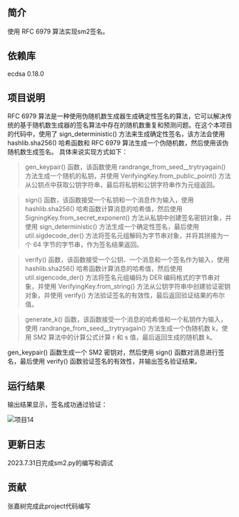 ## 简介
使用 RFC 6979 算法实现sm2签名。
## 依赖库
ecdsa 0.18.0


## 项目说明
RFC 6979 算法是一种使用伪随机数生成器生成确定性签名的算法，它可以解决传统的基于随机数生成器的签名算法中存在的随机数重复和预测问题。在这个本项目的代码中，使用了 sign_deterministic() 方法来生成确定性签名，该方法会使用 hashlib.sha256() 哈希函数和 RFC 6979 算法生成一个伪随机数，然后使用该伪随机数生成签名。
具体来说实现方式如下：

>gen_keypair() 函数，该函数使用 randrange_from_seed__trytryagain() 方法生成一个随机的私钥，并使用 VerifyingKey.from_public_point() 方法从公钥点中获取公钥字符串，最后将私钥和公钥字符串作为元组返回。

>sign() 函数，该函数接受一个私钥和一个消息作为输入，使用 hashlib.sha256() 哈希函数计算消息的哈希值，然后使用 SigningKey.from_secret_exponent() 方法从私钥中创建签名密钥对象，并使用 sign_deterministic() 方法生成一个确定性签名，最后使用 util.sigdecode_der() 方法将签名元组解码为字节串对象，并将其拼接为一个 64 字节的字节串，作为签名结果返回。

>verify() 函数，该函数接受一个公钥、一个消息和一个签名作为输入，使用 hashlib.sha256() 哈希函数计算消息的哈希值，然后使用 util.sigencode_der() 方法将签名元组编码为 DER 编码格式的字节串对象，并使用 VerifyingKey.from_string() 方法从公钥字符串中创建验证密钥对象，并使用 verify() 方法验证签名的有效性，最后返回验证结果的布尔值。

>generate_k() 函数，该函数接受一个消息的哈希值和一个私钥作为输入，使用 randrange_from_seed__trytryagain() 方法生成一个伪随机数 k，使用 SM2 算法中的计算公式计算 r 和 s 值，最后返回生成的随机数 k。

gen_keypair() 函数生成一个 SM2 密钥对，然后使用 sign() 函数对消息进行签名，最后使用 verify() 函数验证签名的有效性，并输出签名验证结果。
## 运行结果
输出结果显示，签名成功通过验证：

![项目14](https://github.com/snipernan/SDU23-CryptoRepo/assets/111271440/01e9e08d-4c82-4ba3-9b9c-a28b0fadc1ae)


## 更新日志
2023.7.31日完成sm2.py的编写和调试

## 贡献
张嘉树完成此project代码编写
